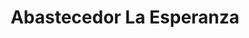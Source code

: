 ---
title: "Abastecedor La Esperanza"
url: /el-cairo/abastecedor-la-esperanza/
shop: Lebensmittel
---